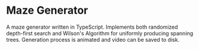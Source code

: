 # Maze Generator

A maze generator written in TypeScript. Implements both randomized depth-first
search and Wilson's Algorithm for uniformly producing spanning trees.
Generation process is animated and video can be saved to disk.
